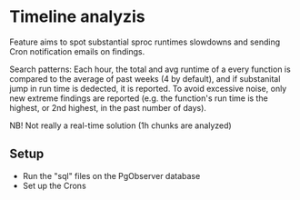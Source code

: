 Timeline analyzis
===

Feature aims to spot substantial sproc runtimes slowdowns and sending Cron notification emails on findings.

Search patterns:
  Each hour, the total and avg runtime of a every function is compared to the average of past weeks (4 by default), and if substanital jump in run time is dedected, it is reported. To avoid excessive noise, only new extreme findings are reported (e.g. the function's run time is the highest, or 2nd highest, in the past number of days).

NB! Not really a real-time solution (1h chunks are analyzed)

 
Setup
-----

* Run the "sql" files on the PgObserver database
* Set up the Crons




